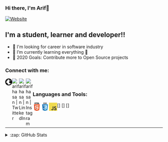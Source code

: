 ### Hi there, I'm Arif👋

[![Website](https://img.shields.io/website?label=codeSTACKr.com&style=for-the-badge&url=https%3A%2F%2Fcodestackr.com)](https://hasanmdarif.github.io)

## I'm a student, learner and developer!!

- 🔭 I'm looking for career in software industry 
- 🌱 I’m currently learning everything 🤣
- 🥅 2020 Goals: Contribute more to Open Source projects


### Connect with me:

[<img align="left" alt="hasanmdarif.github.io" width="22px" src="https://raw.githubusercontent.com/iconic/open-iconic/master/svg/globe.svg" />][website]

[<img align="left" alt="arifhasan | Twitter" width="22px" src="https://cdn.jsdelivr.net/npm/simple-icons@v3/icons/twitter.svg" />][twitter]
[<img align="left" alt="arifhasan | LinkedIn" width="22px" src="https://cdn.jsdelivr.net/npm/simple-icons@v3/icons/linkedin.svg" />][linkedin]
[<img align="left" alt="arifhasan | Instagram" width="22px" src="https://cdn.jsdelivr.net/npm/simple-icons@v3/icons/instagram.svg" />][instagram]

<br />

### Languages and Tools:

[<img align="left" alt="HTML5" width="26px" src="https://raw.githubusercontent.com/github/explore/80688e429a7d4ef2fca1e82350fe8e3517d3494d/topics/html/html.png" />]
[<img align="left" alt="CSS3" width="26px" src="https://raw.githubusercontent.com/github/explore/80688e429a7d4ef2fca1e82350fe8e3517d3494d/topics/css/css.png" />]
[<img align="left" alt="JavaScript" width="26px" src="https://raw.githubusercontent.com/github/explore/80688e429a7d4ef2fca1e82350fe8e3517d3494d/topics/javascript/javascript.png" />]


<br />
<br />

---




<details>
  <summary>:zap: GitHub Stats</summary>

  <img align="left" alt="codeSTACKr's GitHub Stats" src="https://github-readme-stats.codestackr.vercel.app/api?username=hasanmdarif&show_icons=true&hide_border=true" />

</details>

[website]: https://www.hasanmdarif.github.io
[twitter]: https://twitter.com/Arifhasan01
[instagram]: https://instagram.com/__arif.hasan__
[linkedin]: https://linkedin.com/in/arif-hasan-937218124